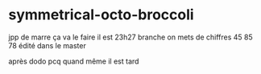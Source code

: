 # symmetrical-octo-broccoli
jpp de marre
ça va le faire il est 23h27
branche on mets de chiffres 45 85 78
édité dans le master


après dodo pcq quand même il est tard
